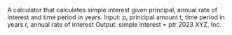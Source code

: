 A calculator that calculates simple interest given principal, annual rate of interest and time period in years.
Input:
  p, principal amount
  t, time period in years
  r, annual rate of interest
Output:
  simple interest = p*t*r
2023 XYZ, Inc.
